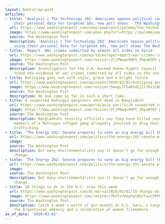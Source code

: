 ```yaml
---
layout: bootstrap-post
articles:
- title: 'Analysis | The Technology 202: Americans oppose political campaigns using
    their personal data for targeted ads, new poll shows - The Washington Post'
  url: https://www.washingtonpost.com/news/powerpost/paloma/the-technology-202/2020/03/02/the-technology-202-americans-oppose-political-campaigns-using-their-personal-data-for-targeted-ads-new-poll-shows/5e5c5fa7602ff10d49abf63e/
  image: https://www.washingtonpost.com/pbox.php?url=https://palomaimages.washingtonpost.com/pr2/e878ed529aef1685aeba15aa817ac2d9-GPRVOIHV4UI6TMWSD434TWBNXM-680-453-70-8.jpg&w=1484&op=resize&opt=1&filter=antialias&t=20170517
  source: The Washington Post
  description: 'Analysis | The Technology 202: Americans oppose political campaigns
    using their personal data for targeted ads, new poll shows The Washington Post'
- title: 'Report: War crimes committed by almost all sides in Syria'
  url: https://www.washingtonpost.com/world/europe/report-war-crimes-committed-by-almost-all-sides-in-syria/2020/03/02/e9a27304-5c8b-11ea-ac50-18701e14e06d_story.html
  image: https://www.washingtonpost.com/resizer/2CjPNwqvXHPS_2RpuRTKY-p3eVo=/1484x0/www.washingtonpost.com/pb/resources/img/twp-social-share.png
  source: The Washington Post
  description: Investigators for the U.N.-backed Human Rights Council say they've
    found new evidence of war crimes committed by all sides in the conflict in Syria
- title: Buttigieg goes out with style, grace and a bright future
  url: https://www.washingtonpost.com/opinions/2020/03/02/buttigieg-goes-out-with-style-grace-bright-future/
  image: https://www.washingtonpost.com/resizer/5mugLITheRX4SjIt7Ux2cBkcdWk=/1440x0/smart/arc-anglerfish-washpost-prod-washpost.s3.amazonaws.com/public/FGJIG7C4FEI6VLCQDBYB4FHANU.jpg
  source: The Washington Post
  description: No one came so far in such a short time.
- title: 8 suspected Rohingya gangsters shot dead in Bangladesh
  url: https://www.washingtonpost.com/world/asia_pacific/8-suspected-rohingya-gangsters-shot-dead-in-bangladesh/2020/03/02/5642396e-5c8b-11ea-ac50-18701e14e06d_story.html
  image: https://www.washingtonpost.com/resizer/2CjPNwqvXHPS_2RpuRTKY-p3eVo=/1484x0/www.washingtonpost.com/pb/resources/img/twp-social-share.png
  source: The Washington Post
  description: Bangladeshi security officials say they have killed seven suspected
    members of a Rohingya refugee gang allegedly involved in drug dealing and human
    trafficking
- title: 'The Energy 202: Senate prepares to vote on big energy bill this week'
  url: https://www.washingtonpost.com/politics/the-energy-202-senate-prepares-to-vote-on-big-energy-bill-this-week/2020/03/02/456ea09f-a1c6-44eb-a44b-ffb96db631be_story.html?utm_source=rss&utm_medium=referral&utm_campaign=wp_politics
  image: 
  source: The Washington Post
  description: But many environmentalists say it doesn’t go far enough to curb climate
    change.
- title: 'The Energy 202: Senate prepares to vote on big energy bill this week'
  url: https://www.washingtonpost.com/politics/the-energy-202-senate-prepares-to-vote-on-big-energy-bill-this-week/2020/03/02/456ea09f-a1c6-44eb-a44b-ffb96db631be_story.html?utm_source=rss&utm_medium=referral&utm_campaign=wp_climate-environment
  image: 
  source: The Washington Post
  description: But many environmentalists say it doesn’t go far enough to curb climate
    change.
- title: 18 things to do in the D.C. area this week
  url: https://www.washingtonpost.com/dc-md-va/2020/03/02/18-things-do-dc-area-this-week/
  image: https://www.washingtonpost.com/resizer/7bVYzVUGyGqt0bJTauCVPPP6H_g=/1440x0/smart/arc-anglerfish-washpost-prod-washpost.s3.amazonaws.com/public/OGOA2NSXJAI6VGZV3322AJ6UOA.jpg
  source: The Washington Post
  description: Catch a week's worth of gin events at D.C. bars, a tango festival at
    the Argentinian embassy and a celebration of women filmmakers.
as_of_date: '2020-03-02'
---
```



